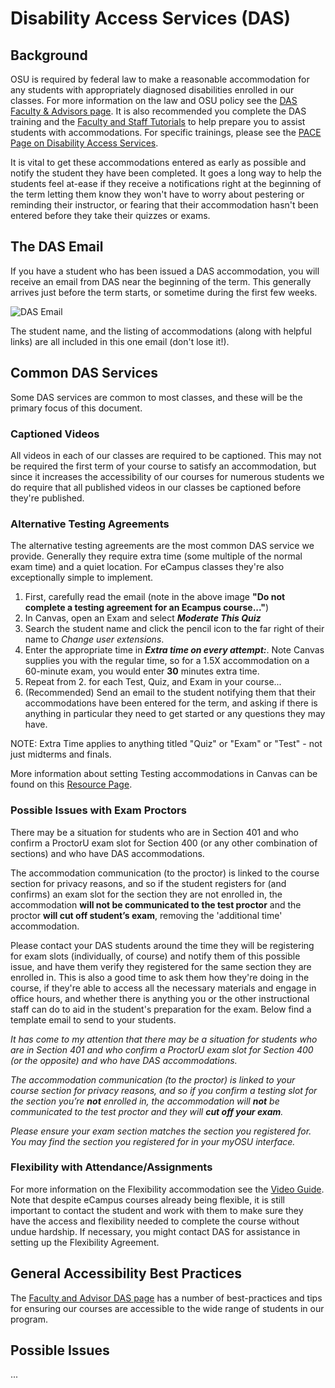 # Disability Access Services (DAS)

## Background

 OSU is required by federal law to make a reasonable accommodation for any students with appropriately diagnosed disabilities enrolled in our classes. For more information on the law and OSU policy see the [DAS Faculty & Advisors page](https://ds.oregonstate.edu/faculty-advisors).  It is also recommended you complete the DAS training and the [Faculty and Staff Tutorials](https://ds.oregonstate.edu/faculty-and-staff-tutorials) to help prepare you to assist students with accommodations. For specific trainings, please see the [PACE Page on Disability Access Services](https://pace.oregonstate.edu/catalog/disability-access-services-faculty-training).

  It is vital to get these accommodations entered as early as possible and notify the student they have been completed.  It goes a long way to help the students feel at-ease if they receive a notifications right at the beginning of the term letting them know they won't have to worry about pestering or reminding their instructor, or fearing that their accommodation hasn't been entered before they take their quizzes or exams.

## The DAS Email

If you have a student who has been issued a DAS accommodation, you will receive an email from DAS near the beginning of the term.  This generally arrives just before the term starts, or sometime during the first few weeks.  

![DAS Email](images/DASemail.png "DAS Email")

The student name, and the listing of accommodations (along with helpful links) are all included in this one email (don't lose it!).

## Common DAS Services

Some DAS services are common to most classes, and these will be the primary focus of this document.

### Captioned Videos

All videos in each of our classes are required to be captioned.  This may not be required the first term of your course to satisfy an accommodation, but since it increases the accessibility of our courses for numerous students we do require that all published videos in our classes be captioned before they're published.

### Alternative Testing Agreements

The alternative testing agreements are the most common DAS service we provide.  Generally they require extra time (some multiple of the normal exam time) and a quiet location. For eCampus classes they're also exceptionally simple to implement.  

1. First, carefully read the email (note in the above image __"Do not complete a testing agreement for an Ecampus course..."__)
2. In Canvas, open an Exam and select *__Moderate This Quiz__*
3. Search the student name and click the pencil icon to the far right of their name to *Change user extensions*.
4. Enter the appropriate time in *__Extra time on every attempt:__*.
  Note Canvas supplies you with the regular time, so for a 1.5X accommodation on a 60-minute exam, you would enter __30__ minutes extra time.
5. Repeat from 2. for each Test, Quiz, and Exam in your course...
6. (Recommended) Send an email to the student notifying them that their accommodations have been entered for the term, and asking if there is anything in particular they need to get started or any questions they may have.

NOTE:  Extra Time applies to anything titled "Quiz" or "Exam" or "Test" - not just midterms and finals.

More information about setting Testing accommodations in Canvas can be found on this [Resource Page](https://ds.oregonstate.edu/accommodations-canvas).

### Possible Issues with Exam Proctors

There may be a situation for students who are in Section 401 and who confirm a ProctorU exam slot for Section 400 (or any other combination of sections) and who have DAS accommodations.

The accommodation communication (to the proctor) is linked to the course section for privacy reasons, and so if the student registers for (and confirms) an exam slot for the section they are not enrolled in, the accommodation **will not be communicated to the test proctor** and the proctor **will cut off student’s exam**, removing the 'additional time' accommodation.

Please contact your DAS students around the time they will be registering for exam slots (individually, of course) and notify them of this possible issue, and have them verify they registered for the same section they are enrolled in. This is also a good time to ask them how they're doing in the course, if they're able to access all the necessary materials and engage in office hours, and whether there is anything you or the other instructional staff can do to aid in the student's preparation for the exam.  Below find a template email to send to your students.

_It has come to my attention that there may be a situation for students who are in Section 401 and who confirm a ProctorU exam slot for Section 400 (or the opposite) and who have DAS accommodations._

_The accommodation communication (to the proctor) is linked to your course section for privacy reasons, and so if you confirm a testing slot for the section you’re **not** enrolled in, the accommodation will **not** be communicated to the test proctor and they will **cut off your exam**._

_Please ensure your exam section matches the section you registered for. You may find the section you registered for in your myOSU interface._

### Flexibility with Attendance/Assignments

For more information on the Flexibility accommodation see the [Video Guide](https://www.youtube.com/watch?v=7ItYSM_yF0c&feature=youtu.be).  Note that despite eCampus courses already being flexible, it is still important to contact the student and work with them to make sure they have the access and flexibility needed to complete the course without undue hardship.  If necessary, you might contact DAS for assistance in setting up the Flexibility Agreement.

## General Accessibility Best Practices

The [Faculty and Advisor DAS page](https://ds.oregonstate.edu/faculty-advisors) has a number of best-practices and tips for ensuring our courses are accessible to the wide range of students in our program.

## Possible Issues

...
